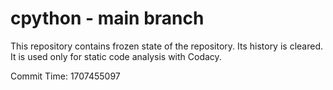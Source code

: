 # cpython - main branch

This repository contains frozen state of the repository.
Its history is cleared. It is used only for static code
analysis with Codacy.

Commit Time: 1707455097